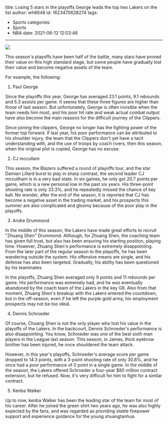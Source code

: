 title: Losing 5 stars in the playoffs  George leads the top two Lakers on the list
author: wh6648
id: 1623470628274
tags: 
- Sports
categories: 
- Sports
- NBA
date: 2021-06-12 12:03:48
---
![](https://p6.itc.cn/q_70/images01/20210612/b2d8631c44424bac8a1769a3eda0a1d5.jpeg)


This season's playoffs have been half of the battle, many stars have proved their value on this high standard stage, but some people have gradually lost their value and become negative assets of the team.

For example, the following:

1. Paul George

Since the playoffs this year, George has averaged 23.1 points, 9.1 rebounds and 5.3 assists per game. It seems that these three figures are higher than those of last season. But unfortunately, George is often invisible when the team needs him most, and his poor hit rate and weak actual combat output have also become the main reasons for the difficult journey of the Clippers.

Since joining the clippers, George no longer has the fighting power of the former top forward. If last year, his poor performance can be attributed to his shoulder injury, the team that the Clippers don't yet have a tacit understanding with, and the use of troops by coach rivers, then this season, when the original plot is copied, George has no excuse.

2. CJ mccullam

This season, the Blazers suffered a round of playoffs tour, and the star Damian Lillard burst to play in sharp contrast, the second leader CJ mccullham is in a very bad state. In six games, he only got 20.7 points per game, which is a new personal low in the past six years. His three-point shooting rate is only 33.3%, and he repeatedly missed the chance of key ball. No wonder, after the end of the season, it is reported that CJ has become a negative asset in the trading market, and his prospects this summer are also complicated and gloomy because of the poor play in the playoffs.

3. Andre Drummond

In the middle of this season, the Lakers have made great efforts to recruit "Zhuang Shen" Drummond. Although, for Zhuang Shen, the coaching team has given full trust, but also has been ensuring his starting position, playing time. However, Zhuang Shen's performance is extremely disappointing. From the later part of the regular season to the playoffs, he has been wandering outside the system. His offensive means are single, and his defense has also been targeted. Gradually, his ability has been questioned by his teammates.

In the playoffs, Zhuang Shen averaged only 9 points and 11 rebounds per game. His performance was extremely bad, and he was eventually abandoned by the coach team of the Lakers in the key G6. Also from that moment, Zhuang Shen's breakup with the Lakers entered the countdown, but in the off-season, even if he left the purple gold army, his employment prospects may not be too ideal.

4. Dennis Schroeder

Of course, Chuang Shen is not the only player who lost his value in the playoffs of the Lakers. In the backcourt, Dennis Schroeder's performance is also disappointing. You know, Schroeder was one of the best sixth man players in the League last season. This season, in James, thick eyebrow brother has been injured, he once shouldered the team attack.

However, in this year's playoffs, Schroeder's average score per game dropped to 14.3 points, with a 3-point shooting rate of only 30.8%, and he once had a poor performance of 0 point in a single game. In the middle of the season, the Lakers offered Schroeder a four-year $80 million contract extension, but he refused. Now, it's very difficult for him to fight for a similar contract.

5. Kenba Walker

Up to now, kenba Walker has been the leading star of the team for most of his career. After he joined the green shirt two years ago, he was also highly expected by the fans, and was regarded as providing stable firepower support and experience guidance for the young shuangtanhua.

